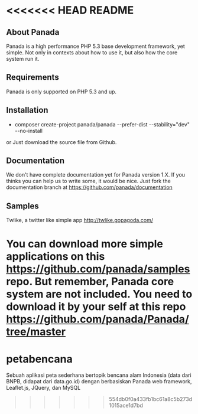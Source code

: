 <<<<<<< HEAD
README
======

About Panada
------------

Panada is a high performance PHP 5.3 base development framework, yet simple.
Not only in contexts about how to use it, but also how the core system run it.

Requirements
------------

Panada is only supported on PHP 5.3 and up.

Installation
------------

* composer create-project panada/panada --prefer-dist --stability="dev" --no-install

or Just download the source file from Github.

Documentation
-------------

We don't have complete documentation yet for Panada version 1.X. If you thinks you
can help us to write some, it would be nice. Just fork the documentation branch at https://github.com/panada/documentation

Samples
-------

Twlike, a twitter like simple app http://twlike.gopagoda.com/

You can download more simple applications on this https://github.com/panada/samples repo.
But remember, Panada core system are not included. You need to download it by your
self at this repo https://github.com/panada/Panada/tree/master
=======
# petabencana
Sebuah aplikasi peta sederhana bertopik bencana alam Indonesia (data dari BNPB, didapat dari data.go.id) dengan berbasiskan Panada web framework, Leaflet.js, JQuery, dan MySQL
>>>>>>> 554db0f0a433fb1bc61a8c5b273d1015ace1d7bd
